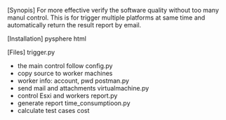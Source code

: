 [Synopis]
For more effective verify the software quality without too many manul control.
This is for trigger multiple platforms at same time and automatically return the result report by email.

[Installation]
pysphere
html

[Files]
trigger.py 
 - the main control follow
config.py 
 - copy source to worker machines
 - worker info: account, pwd
postman.py
 - send mail and attachments
virtualmachine.py
 - control Esxi and workers
report.py
 - generate report
time_consumptioon.py
 - calculate test cases cost 
